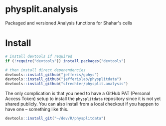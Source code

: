 # physplit.analysis
Packaged and versioned Analysis functions for Shahar's cells

# Install

```r
# install devtools if required
if (!require("devtools")) install.packages("devtools")

# then install direct depenendencies
devtools::install_github("jefferis/gphys")
devtools::install_github("jefferislab/physplitdata")
devtools::install_github("sfrechter/physplit.analysis")
```

The only complication is that you need to have a GitHub PAT (Personal Access Token) 
setup to install the `physplitdata` repository since it is not yet shared publicly. 
You can also install from a local checkout if you happen to have one – something 
like this.

```r
devtools::install_git("~/dev/R/physplitdata")
```
